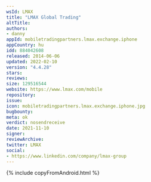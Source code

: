 ```yaml
---
wsId: LMAX
title: "LMAX Global Trading"
altTitle: 
authors:
- danny
appId: mobiletradingpartners.lmax.exchange.iphone
appCountry: hu
idd: 884042608
released: 2014-06-06
updated: 2022-02-10
version: "4.4.28"
stars: 
reviews: 
size: 129516544
website: https://www.lmax.com/mobile
repository: 
issue: 
icon: mobiletradingpartners.lmax.exchange.iphone.jpg
bugbounty: 
meta: ok
verdict: nosendreceive
date: 2021-11-10
signer: 
reviewArchive:
twitter: LMAX
social:
- https://www.linkedin.com/company/lmax-group
---
```


{% include copyFromAndroid.html %}
